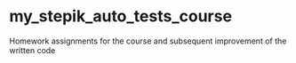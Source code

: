 # my_stepik_auto_tests_course
Homework assignments for the course and subsequent improvement of the written code
